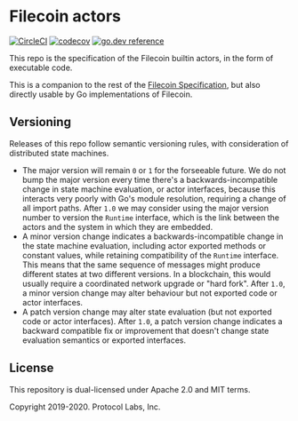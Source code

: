 # Filecoin actors
[![CircleCI](https://circleci.com/gh/chenjianmei111/specs-actors.svg?style=svg)](https://circleci.com/gh/chenjianmei111/specs-actors)
[![codecov](https://codecov.io/gh/chenjianmei111/specs-actors/branch/master/graph/badge.svg)](https://codecov.io/gh/chenjianmei111/specs-actors)
[![go.dev reference](https://img.shields.io/badge/go.dev-reference-007d9c?logo=go&logoColor=white)](https://pkg.go.dev/github.com/chenjianmei111/specs-actors)

This repo is the specification of the Filecoin builtin actors, in the form of executable code.

This is a companion to the rest of the [Filecoin Specification](https://github.com/chenjianmei111/specs), 
but also directly usable by Go implementations of Filecoin.

## Versioning

Releases of this repo follow semantic versioning rules, with consideration of distributed state machines.
- The major version will remain `0` or `1` for the forseeable future. 
  We do not bump the major version every time there's a backwards-incompatible change in state machine evaluation, 
  or actor interfaces, because this interacts very poorly with Go's module resolution, 
  requiring a change of all import paths.
  After `1.0` we may consider using the major version number to version the `Runtime` interface, which is the link between
  the actors and the system in which they are embedded.
- A minor version change indicates a backwards-incompatible change in the state machine evaluation, including
  actor exported methods or constant values, while retaining compatibility of the `Runtime` interface.
  This means that the same sequence of messages might produce different states at two different versions.
  In a blockchain, this would usually require a coordinated network upgrade or "hard fork".
  After `1.0`, a minor version change may alter behaviour but not exported code or actor interfaces.
- A patch version change may alter state evaluation (but not exported code or actor interfaces).
  After `1.0`, a patch version change indicates a backward compatible fix or improvement that doesn't change
  state evaluation semantics or exported interfaces. 

## License
This repository is dual-licensed under Apache 2.0 and MIT terms.

Copyright 2019-2020. Protocol Labs, Inc.
